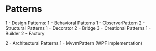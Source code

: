 # Patterns
1 - Design Patterns:
	1 - Behavioral Patterns
		1 - ObserverPattern
	2 - Structural Patterns
		1 - Decorator
		2 - Bridge
	3 - Creational Patterns
		1 - Builder
		2 - Factory

2 - Architectural Patterns
	1 - MvvmPattern (WPF implementation)

